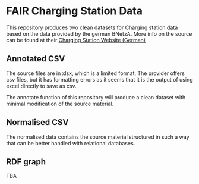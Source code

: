 # FAIR Charging Station Data

This repository produces two clean datasets for Charging station data based on
the data provided by the german BNetzA. More info on the source can be found at
their [Charging Station Website
(German)](https://www.bundesnetzagentur.de/DE/Fachthemen/ElektrizitaetundGas/E-Mobilitaet/Ladesaeulenkarte/start.html)

## Annotated CSV

The source files are in xlsx, which is a limited format. The provider offers csv
files, but it has formatting errors as it seems that it is the output of using
excel directly to save as csv.

The annotate function of this repository will produce a clean dataset with
minimal modification of the source material.

## Normalised CSV

The normalised data contains the source material structured in such a way that
can be better handled with relational databases.
## RDF graph

TBA